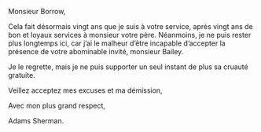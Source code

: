 <!----- Conversion time: 0.353 seconds.


Using this Markdown file:

1. Cut and paste this output into your source file.
2. See the notes and action items below regarding this conversion run.
3. Check the rendered output (headings, lists, code blocks, tables) for proper
   formatting and use a linkchecker before you publish this page.

Conversion notes:

* Docs to Markdown version 1.0β17
* Sat Nov 30 2019 07:20:39 GMT-0800 (PST)
* Source doc: https://docs.google.com/open?id=1GtY8xMexOvPMyQX5e8kEedlt8PiR4Tysy-dE_4zrpF0
----->


Monsieur Borrow,

Cela fait désormais vingt ans que je suis à votre service, après vingt ans de bon et loyaux services à monsieur votre père. Néanmoins, je ne puis rester plus longtemps ici, car j’ai le malheur d’être incapable d’accepter la présence de votre abominable invité, monsieur Bailey.

Je le regrette, mais je ne puis supporter un seul instant de plus sa cruauté gratuite.

Veillez acceptez mes excuses et ma démission,

Avec mon plus grand respect,

Adams Sherman.


<!-- Docs to Markdown version 1.0β17 -->
